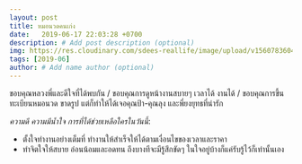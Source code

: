 ```yaml
---
layout: post
title: หมอนวดคนเก่ง
date:   2019-06-17 22:03:28 +0700
description: # Add post description (optional)
img: https://res.cloudinary.com/sdees-reallife/image/upload/v1560783604/IMG_8228.jpg # Add image post (optional)
tags: [2019-06]
author: # Add name author (optional)
---
```

ขอบคุณหลวงพี่และดีใจที่ได้พบกัน / ขอบคุณการดูหน้างานสบายๆ เวลาได้ งานได้ / ขอบคุณการขึ้นทะเบียนหมอนวด ขาดรูป แต่ก็ทำให้ได้เจอคุณป้า-คุณลุง และพี่ยงยุทธที่น่ารัก

<i class="fa fa-child" style="color:plum"></i>

*ความดี ความมีน้ำใจ การที่ได้ช่วยเหลือใครในวันนี้*:
- ตั้งใจทำงานอย่างเต็มที่ ทำงานให้สำเร็จให้ได้ตามเงื่อนไขของเวลาและราคา
- ทำจิตใจให้สบาย อ่อนน้อมและอดทน ถึงบางทีจะมีรู้สึกขัดๆ ในใจอยู่บ้างก็แค่รับรู้ไว้ก็เท่านั้นเอง
